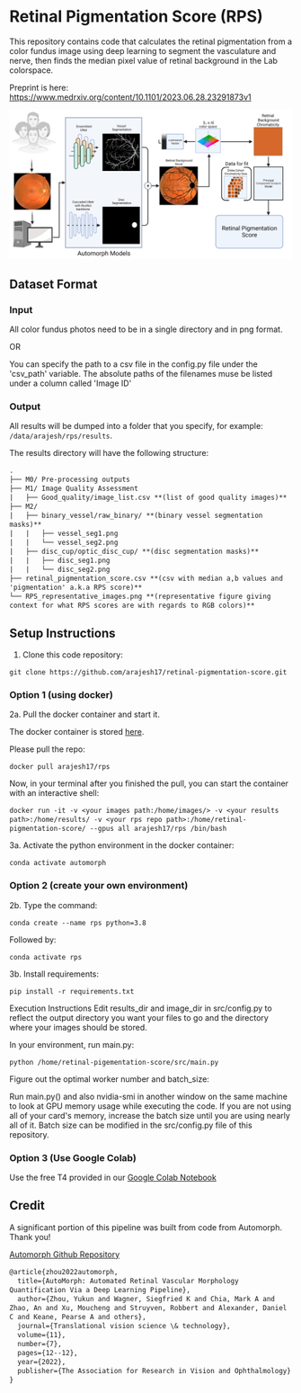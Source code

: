 # Retinal Pigmentation Score (RPS)

This repository contains code that calculates the retinal pigmentation from a color fundus image using deep learning to segment the vasculature and nerve, then finds the median pixel value of retinal background in the Lab colorspace.

Preprint is here: https://www.medrxiv.org/content/10.1101/2023.06.28.23291873v1

![Schematic Diagram](RPS_flow.png)



## Dataset Format

### Input
  
All color fundus photos need to be in a single directory and in png format. 

OR

You can specify the path to a csv file in the config.py file under the 'csv_path' variable. The absolute paths of the filenames muse be listed under a column called 'Image ID'

### Output
    
All results will be dumped into a folder that you specify, for example: `/data/arajesh/rps/results`.

The results directory will have the following structure:

```
.
├── M0/ Pre-processing outputs
├── M1/ Image Quality Assessment
|   ├── Good_quality/image_list.csv **(list of good quality images)**
├── M2/
|   ├── binary_vessel/raw_binary/ **(binary vessel segmentation masks)**
|   |   ├── vessel_seg1.png
|   |   └── vessel_seg2.png
|   ├── disc_cup/optic_disc_cup/ **(disc segmentation masks)**
|   |   ├── disc_seg1.png
|   |   └── disc_seg2.png
├── retinal_pigmentation_score.csv **(csv with median a,b values and 'pigmentation' a.k.a RPS score)**
└── RPS_representative_images.png **(representative figure giving context for what RPS scores are with regards to RGB colors)**
```

## Setup Instructions


1. Clone this code repository:

```
git clone https://github.com/arajesh17/retinal-pigmentation-score.git
```

### Option 1 (using docker)

2a. Pull the docker container and start it.

The docker container is stored [here](https://hub.docker.com/r/arajesh17/rps).

Please pull the repo:

```
docker pull arajesh17/rps
```

Now, in your terminal after you finished the pull, you can start the container with an interactive shell:

```
docker run -it -v <your images path:/home/images/> -v <your results path>:/home/results/ -v <your rps repo path>:/home/retinal-pigmentation-score/ --gpus all arajesh17/rps /bin/bash
```

3a. Activate the python environment in the docker container:

```
conda activate automorph
```
    
### Option 2 (create your own environment)

2b. Type the command:

```
conda create --name rps python=3.8
```

Followed by:

```
conda activate rps
```

3b. Install requirements:

```
pip install -r requirements.txt
```


Execution Instructions
Edit results_dir and image_dir in src/config.py to reflect the output directory you want your files to go and the directory where your images should be stored.

In your environment, run main.py:

```
python /home/retinal-pigementation-score/src/main.py
```

Figure out the optimal worker number and batch_size:

Run main.py() and also nvidia-smi in another window on the same machine to look at GPU memory usage while executing the code. If you are not using all of your card's memory, increase the batch size until you are using nearly all of it. Batch size can be modified in the src/config.py file of this repository.

### Option 3 (Use Google Colab)

Use the free T4 provided in our [Google Colab Notebook](https://colab.research.google.com/drive/1gPBjG0jTHnennObZ2JnDC42A5po7Qlen?usp=sharing)

## Credit
A significant portion of this pipeline was built from code from Automorph. Thank you!

[Automorph Github Repository](https://github.com/rmaphoh/AutoMorph/blob/main/README.md)

```
@article{zhou2022automorph,
  title={AutoMorph: Automated Retinal Vascular Morphology Quantification Via a Deep Learning Pipeline},
  author={Zhou, Yukun and Wagner, Siegfried K and Chia, Mark A and Zhao, An and Xu, Moucheng and Struyven, Robbert and Alexander, Daniel C and Keane, Pearse A and others},
  journal={Translational vision science \& technology},
  volume={11},
  number={7},
  pages={12--12},
  year={2022},
  publisher={The Association for Research in Vision and Ophthalmology}
}
```
